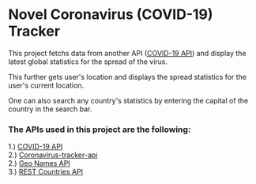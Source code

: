 # Novel Coronavirus (COVID-19) Tracker

This project fetchs data from another API ([COVID-19 API](https://github.com/ExpDev07/coronavirus-tracker-api)) and display the latest global statistics for the spread of the virus.

This further gets user's location and displays the spread statistics for the user's current location.

One can also search any country's statistics by entering the capital of the country in the search bar.

### The APIs used in this project are the following:

1.) [COVID-19 API](https://rapidapi.com/api-sports/api/covid-193)<br />
2.) [Coronavirus-tracker-api](https://github.com/ExpDev07/coronavirus-tracker-api)<br />
2.) [Geo Names API](https://www.geonames.org/)<br />
3.) [REST Countries API](https://restcountries.eu/)

